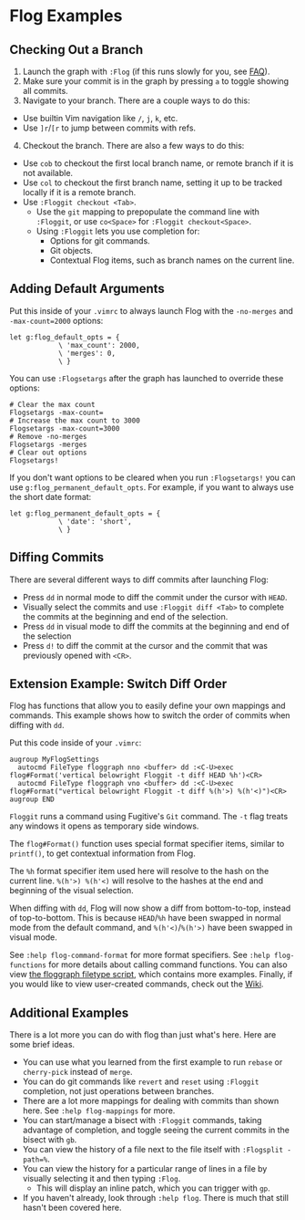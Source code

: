 # Flog Examples

## Checking Out a Branch

1. Launch the graph with `:Flog` (if this runs slowly for you, see [FAQ](FAQ.md)).
2. Make sure your commit is in the graph by pressing `a` to toggle showing all commits.
3. Navigate to your branch. There are a couple ways to do this:
  - Use builtin Vim navigation like `/`, `j`, `k`, etc.
  - Use `]r`/`[r` to jump between commits with refs.
4. Checkout the branch. There are also a few ways to do this:
  - Use `cob` to checkout the first local branch name, or remote branch if it is not available.
  - Use `col` to checkout the first branch name, setting it up to be tracked locally if it is a remote branch.
  - Use `:Floggit checkout <Tab>`.
    - Use the `git` mapping to prepopulate the command line with `:Floggit`, or use `co<Space>` for `:Floggit checkout<Space>`.
    - Using `:Floggit` lets you use completion for:
      - Options for git commands.
      - Git objects.
      - Contextual Flog items, such as branch names on the current line.

## Adding Default Arguments

Put this inside of your `.vimrc` to always launch Flog with the `-no-merges` and `-max-count=2000` options:

```vim
let g:flog_default_opts = {
            \ 'max_count': 2000,
            \ 'merges': 0,
            \ }
```

You can use `:Flogsetargs` after the graph has launched to override these options:

```
# Clear the max count
Flogsetargs -max-count=
# Increase the max count to 3000
Flogsetargs -max-count=3000
# Remove -no-merges
Flogsetargs -merges
# Clear out options
Flogsetargs!
```

If you don't want options to be cleared when you run `:Flogsetargs!` you can use `g:flog_permanent_default_opts`.
For example, if you want to always use the short date format:

```vim
let g:flog_permanent_default_opts = {
            \ 'date': 'short',
            \ }
```

## Diffing Commits

There are several different ways to diff commits after launching Flog:
  - Press `dd` in normal mode to diff the commit under the cursor with `HEAD`.
  - Visually select the commits and use `:Floggit diff <Tab>` to complete the commits at the beginning and end of the selection.
  - Press `dd` in visual mode to diff the commits at the beginning and end of the selection
  - Press `d!` to diff the commit at the cursor and the commit that was previously opened with `<CR>`.

## Extension Example: Switch Diff Order

Flog has functions that allow you to easily define your own mappings and commands.
This example shows how to switch the order of commits when diffing with `dd`.

Put this code inside of your `.vimrc`:

```vim
augroup MyFlogSettings
  autocmd FileType floggraph nno <buffer> dd :<C-U>exec flog#Format('vertical belowright Floggit -t diff HEAD %h')<CR>
  autocmd FileType floggraph vno <buffer> dd :<C-U>exec flog#Format("vertical belowright Floggit -t diff %(h'>) %(h'<)")<CR>
augroup END
```

`Floggit` runs a command using Fugitive's `Git` command.
The `-t` flag treats any windows it opens as temporary side windows.

The `flog#Format()` function uses special format specifier items, similar to `printf()`, to get contextual information from Flog.

The `%h` format specifier item used here will resolve to the hash on the current line.
`%(h'>) %(h'<)` will resolve to the hashes at the end and beginning of the visual selection.

When diffing with `dd`, Flog will now show a diff from bottom-to-top, instead of top-to-bottom.
This is because `HEAD`/`%h` have been swapped in normal mode from the default command, and `%(h'<)`/`%(h'>)` have been swapped in visual mode.

See `:help flog-command-format` for more format specifiers.
See `:help flog-functions` for more details about calling command functions.
You can also view [the floggraph filetype script](https://github.com/rbong/vim-flog/blob/master/ftplugin/floggraph.vim), which contains more examples.
Finally, if you would like to view user-created commands, check out the [Wiki](https://github.com/rbong/vim-flog/wiki/Custom-Commands).

## Additional Examples

There is a lot more you can do with flog than just what's here.
Here are some brief ideas.

- You can use what you learned from the first example to run `rebase` or `cherry-pick` instead of `merge`.
- You can do git commands like `revert` and `reset` using `:Floggit` completion, not just operations between branches.
- There are a lot more mappings for dealing with commits than shown here. See `:help flog-mappings` for more.
- You can start/manage a bisect with `:Floggit` commands, taking advantage of completion, and toggle seeing the current commits in the bisect with `gb`.
- You can view the history of a file next to the file itself with `:Flogsplit -path=%`.
- You can view the history for a particular range of lines in a file by visually selecting it and then typing `:Flog`.
  - This will display an inline patch, which you can trigger with `gp`.
- If you haven't already, look through `:help flog`. There is much that still hasn't been covered here.
